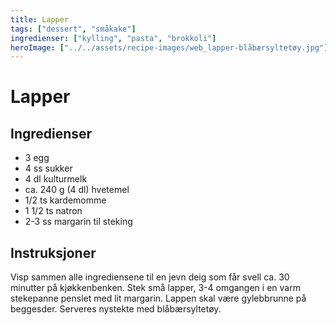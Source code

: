 ```yaml
---
title: Lapper
tags: ["dessert", "småkake"]
ingredienser: ["kylling", "pasta", "brokkoli"]
heroImage: ["../../assets/recipe-images/web_lapper-blåbærsyltetøy.jpg"]
---
```


# Lapper

## Ingredienser

- 3 egg
- 4 ss sukker
- 4 dl kulturmelk
- ca. 240 g (4 dl) hvetemel
- 1/2 ts kardemomme
- 1 1/2 ts natron
- 2-3 ss margarin til steking

## Instruksjoner

Visp sammen alle ingrediensene til en jevn deig som får svell ca. 30 minutter på kjøkkenbenken. Stek små lapper, 3-4 omgangen i en varm stekepanne penslet med lit margarin. Lappen skal være gylebbrunne på beggesder. Serveres nystekte med blåbærsyltetøy.
